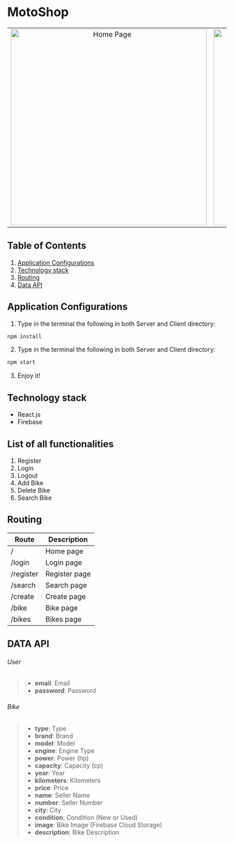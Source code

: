 # MotoShop

<table>
  <tbody>
    <tr>
      <td align="center" valign="middle"> 
        <img width="450px" src="https://res.cloudinary.com/aleksandroww97/image/upload/v1597335053/homePage_i1a9ni.jpg" alt="Home Page" />
      </td>
       <td align="center" valign="middle"> 
        <img width="450px" src="https://res.cloudinary.com/aleksandroww97/image/upload/v1597353500/login_b359dx.jpg" alt="Login" />
      </td>
       <td align="center" valign="middle"> 
        <img width="450px" src="https://res.cloudinary.com/aleksandroww97/image/upload/v1597353500/register_rlfnsy.jpg" alt="Register" />
      </td>
       <td align="center" valign="middle"> 
        <img width="450px" src="https://res.cloudinary.com/aleksandroww97/image/upload/v1597353758/createe_jpl6ls.jpg" alt="Create" />
      </td>
  </tbody>
</table>

## Table of Contents

1. [Application Configurations](https://github.com/aleksandroww/MotoShop#application-configurations)
2. [Technology stack](https://github.com/aleksandroww/MotoShop#technology-stack)
3. [Routing](https://github.com/aleksandroww/MotoShop#routing)
4. [Data API](https://github.com/aleksandroww/MotoShop#data-api)

## Application Configurations

1. Type in the terminal the following in both Server and Client directory:

```bash
npm install
```

2. Type in the terminal the following in both Server and Client directory:

```bash
npm start
```

3. Enjoy it!

## Technology stack

- React.js
- Firebase

## List of all functionalities

1. Register
2. Login
3. Logout
4. Add Bike
5. Delete Bike
6. Search Bike

## Routing

| Route     | Description   |
| --------- | ------------- |
| /         | Home page     |
| /login    | Login page    |
| /register | Register page |
| /search   | Search page   |
| /create   | Create page   |
| /bike     | Bike page     |
| /bikes    | Bikes page    |

## DATA API

###### User

> - **email**: Email
> - **password**: Password

###### Bike

> - **type**: Type
> - **brand**: Brand
> - **model**: Model
> - **engine**: Engine Type
> - **power**: Power (hp)
> - **capacity**: Capacity (cp)
> - **year**: Year
> - **kilometers**: Kilometers
> - **price**: Price
> - **name**: Seller Name
> - **number**: Seller Number
> - **city**: City
> - **condition**: Condition (New or Used)
> - **image**: Bike Image (Firebase Cloud Storage)
> - **description**: Bike Description
